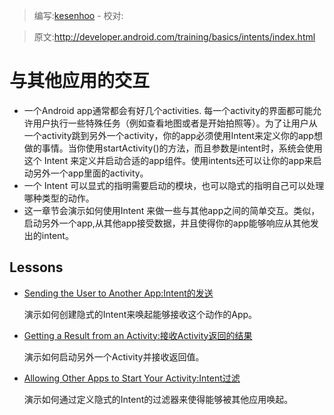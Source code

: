 > 编写:[kesenhoo](https://github.com/kesenhoo) - 校对:

> 原文:<http://developer.android.com/training/basics/intents/index.html>

# 与其他应用的交互

* 一个Android app通常都会有好几个activities. 每一个activity的界面都可能允许用户执行一些特殊任务（例如查看地图或者是开始拍照等）。为了让用户从一个activity跳到另外一个activity，你的app必须使用Intent来定义你的app想做的事情。当你使用startActivity()的方法，而且参数是intent时，系统会使用这个 Intent 来定义并启动合适的app组件。使用intents还可以让你的app来启动另外一个app里面的activity。
* 一个 Intent 可以显式的指明需要启动的模块，也可以隐式的指明自己可以处理哪种类型的动作。
* 这一章节会演示如何使用Intent 来做一些与其他app之间的简单交互。类似，启动另外一个app,从其他app接受数据，并且使得你的app能够响应从其他发出的intent。

## Lessons
* [Sending the User to Another App:Intent的发送](sending.html)

  演示如何创建隐式的Intent来唤起能够接收这个动作的App。


* [Getting a Result from an Activity:接收Activity返回的结果](result.html)

  演示如何启动另外一个Activity并接收返回值。


* [Allowing Other Apps to Start Your Activity:Intent过滤](filters.html)

  演示如何通过定义隐式的Intent的过滤器来使得能够被其他应用唤起。
